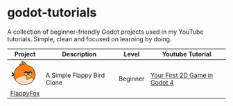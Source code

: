 # godot-tutorials
A collection of beginner-friendly Godot projects used in my YouTube tutorials. Simple, clean and focused on learning by doing.

| Project | Description | Level | Youtube Tutorial |
|---------|-------------|-------|------------------|
| [<img src="Projects/FlappyFox/assets/textures/bird.png" width="64"> <br> FlappyFox](/Projects/FlappyFox) | A Simple Flappy Bird Clone | Beginner | [Your First 2D Game in Godot 4](#) |